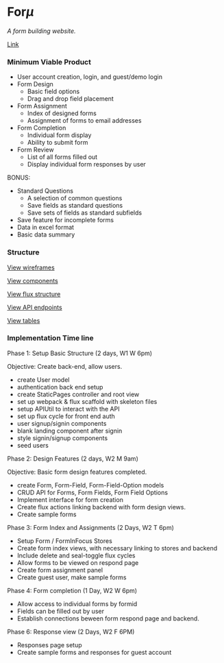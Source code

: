 # For*μ*

  *A form building website.*

[Link][link]

[link]: https://formu.herokuapp.com/

### Minimum Viable Product

* User account creation, login, and guest/demo login
* Form Design
  * Basic field options
  * Drag and drop field placement
* Form Assignment
  * Index of designed forms
  * Assignment of forms to email addresses
* Form Completion
  * Individual form display
  * Ability to submit form
* Form Review
  * List of all forms filled out
  * Display individual form responses by user

BONUS:
  * Standard Questions
    * A selection of common questions
    * Save fields as standard questions
    * Save sets of fields as standard subfields
  * Save feature for incomplete forms
  * Data in excel format
  * Basic data summary

### Structure

[View wireframes][views]

[View components][components]

[View flux structure][flux]

[View API endpoints][apiendpoints]

[View tables][tables]


[views]: docs/views.md
[components]: docs/components.md
[flux]: docs/flux.md
[apiendpoints]: docs/api_endpoints.md
[tables]: docs/tables.md


### Implementation Time line

Phase 1: Setup Basic Structure (2 days, W1 W 6pm)

Objective: Create back-end, allow users.

  * create User model
  * authentication back end setup
  * create StaticPages controller and root view
  * set up webpack & flux scaffold with skeleton files
  * setup APIUtil to interact with the API
  * set up flux cycle for front end auth
  * user signup/signin components
  * blank landing component after signin
  * style signin/signup components
  * seed users

Phase 2: Design Features (2 days, W2 M 9am)

Objective: Basic form design features completed.
  * create Form, Form-Field, Form-Field-Option models
  * CRUD API for Forms, Form Fields, Form Field Options
  * Implement interface for form creation
  * Create flux actions linking backend with form design views.
  * Create sample forms

Phase 3: Form Index and Assignments (2 Days, W2 T 6pm)
  * Setup Form / FormInFocus Stores
  * Create form index views, with necessary linking to stores and backend
  * Include delete and seal-toggle flux cycles
  * Allow forms to be viewed on respond page
  * Create form assignment panel
  * Create guest user, make sample forms

Phase 4: Form completion (1 Day, W2 W 6pm)
  * Allow access to individual forms by formid
  * Fields can be filled out by user
  * Establish connections beween form respond page and backend.

Phase 6: Response view (2 Days, W2 F 6PM)
  * Responses page setup
  * Create sample forms and responses for guest account
